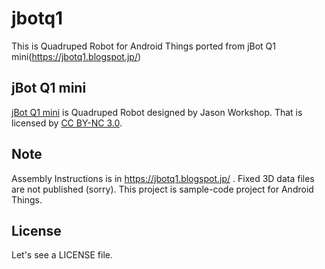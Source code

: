 # jbotq1
This is Quadruped Robot for Android Things ported from jBot Q1 mini(https://jbotq1.blogspot.jp/)


## jBot Q1 mini

[jBot Q1 mini](https://jbotq1.blogspot.jp/) is Quadruped Robot designed by Jason Workshop.
That is licensed by [CC BY-NC 3.0](https://creativecommons.org/licenses/by-nc/3.0/).

## Note

Assembly Instructions is in https://jbotq1.blogspot.jp/ .
Fixed 3D data files are not published (sorry).
This project is sample-code project for Android Things.


## License

Let's see a LICENSE file.